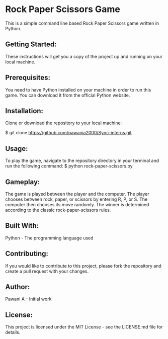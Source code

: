 # **Rock Paper Scissors Game**

This is a simple command line based Rock Paper Scissors game written in Python.

## Getting Started:

These instructions will get you a copy of the project up and running on your local machine.

## Prerequisites:

You need to have Python installed on your machine in order to run this game. You can download it from the official Python website.

## Installation:

Clone or download the repository to your local machine:

$ git clone https://github.com/pawania2000/Sync-interns.git

## Usage:

To play the game, navigate to the repository directory in your terminal and run the following command:
$ python rock-paper-scissors.py

## Gameplay:

The game is played between the player and the computer. The player chooses between rock, paper, or scissors by entering R, P, or S. The computer then chooses its move randomly. The winner is determined according to the classic rock-paper-scissors rules.

## Built With:

Python - The programming language used

## Contributing:

If you would like to contribute to this project, please fork the repository and create a pull request with your changes.

## Author:

Pawani A - Initial work

## License:

This project is licensed under the MIT License - see the LICENSE.md file for details.




